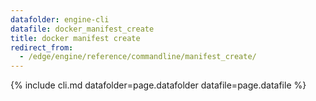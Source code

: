 ```yaml
---
datafolder: engine-cli
datafile: docker_manifest_create
title: docker manifest create
redirect_from:
  - /edge/engine/reference/commandline/manifest_create/
---
```

<!--
Sorry, but the contents of this page are automatically generated from
Docker's source code. If you want to suggest a change to the text that appears
here, you'll need to find the string by searching this repo:

https://github.com/docker/cli
-->

{% include cli.md datafolder=page.datafolder datafile=page.datafile %}
